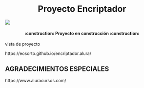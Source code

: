 <h1 align="center"> Proyecto Encriptador </h1>
 <p align="left">
   <img src="https://img.shields.io/badge/STATUS-EN%50DESAROLLO-blue">
   </p>
   <h4 align="center">
:construction: Proyecto en construcción :construction:
</h4>
   <a>vista de proyecto</a>
   <p>https://eosorto.github.io/encriptador.alura/</a>
   <h2>AGRADECIMIENTOS ESPECIALES</h2>
   <p>https://www.aluracursos.com/</p>

